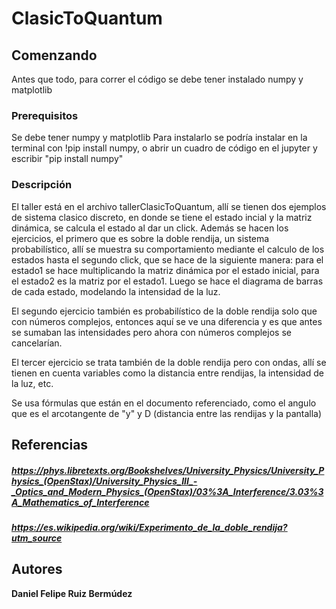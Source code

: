 # ClasicToQuantum 



## Comenzando

Antes que todo, para correr el código se debe tener instalado numpy y matplotlib

### Prerequisitos

Se debe tener numpy y matplotlib
Para instalarlo se podría instalar en la terminal con !pip install numpy, o abrir un cuadro de código en el jupyter y escribir "pip install numpy"

### Descripción

 El taller está en el archivo tallerClasicToQuantum, allí se tienen dos ejemplos de sistema clasico discreto, en donde se tiene el estado incial y la matriz dinámica, se calcula el 
 estado al dar un click.
 Además se hacen los ejercicios, el primero que es sobre la doble rendija, un sistema probabilístico, allí se muestra su comportamiento mediante el calculo de los estados hasta el 
 segundo click, que se hace de la siguiente manera: para el estado1 se hace multiplicando la matriz dinámica por el estado inicial, para el estado2 es la matriz por el estado1. Luego se 
 hace el diagrama de barras de cada estado, modelando la intensidad de la luz.

 El segundo ejercicio también es probabilístico de la doble rendija solo que con números complejos, entonces aquí se ve una diferencia y es que antes se sumaban las intensidades pero 
 ahora con números complejos se cancelarían.

 El tercer ejercicio se trata también de la doble rendija pero con ondas, allí se tienen en cuenta variables como la distancia entre rendijas, la intensidad de la luz, etc. 

 Se usa fórmulas que están en el documento referenciado, como el angulo que es el arcotangente de "y" y D (distancia entre las rendijas y la pantalla)


## Referencias
##### https://phys.libretexts.org/Bookshelves/University_Physics/University_Physics_(OpenStax)/University_Physics_III_-_Optics_and_Modern_Physics_(OpenStax)/03%3A_Interference/3.03%3A_Mathematics_of_Interference
##### https://es.wikipedia.org/wiki/Experimento_de_la_doble_rendija?utm_source

## Autores

**Daniel Felipe Ruiz Bermúdez**
